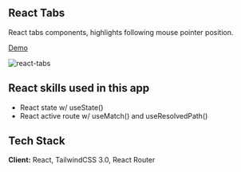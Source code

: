 ## React Tabs

React tabs components, highlights following mouse pointer position.

[Demo](https://nifty-jackson-a792b7.netlify.app)

![react-tabs](https://user-images.githubusercontent.com/10157539/147016279-4a41e4f9-0b67-4042-8cf4-0166574570ac.gif)

## React skills used in this app

- React state w/ useState()
- React active route w/ useMatch() and useResolvedPath()

## Tech Stack

**Client:** React, TailwindCSS 3.0, React Router


